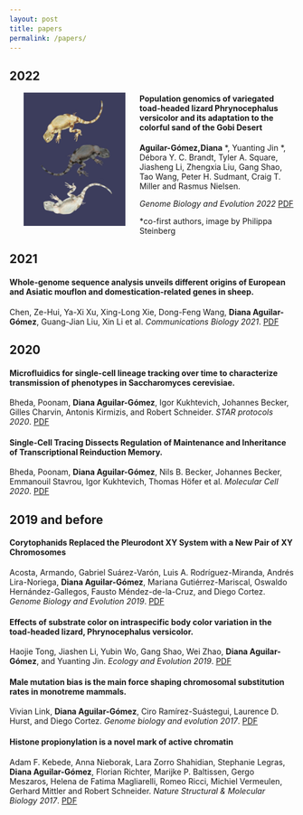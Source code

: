 ```yaml
---
layout: post
title: papers 
permalink: /papers/
---
```



## 2022

[<img src="/figures/lizardsPhilippa.jpg" alt="Solarte Oophaga pumilio" style="float:left;padding-left:25px;padding-right:25px;width:180px">](/files/publications/2022Phrynocephalus.pdf)
#### Population genomics of variegated toad-headed lizard Phrynocephalus versicolor and its adaptation to the colorful sand of the Gobi Desert

**Aguilar-Gómez,Diana** \*,  Yuanting Jin \*, Débora Y. C. Brandt, Tyler A. Square, Jiasheng Li, Zhengxia Liu, Gang Shao, Tao Wang, Peter H. Sudmant, Craig T. Miller and Rasmus Nielsen.

*Genome Biology and Evolution 2022* [PDF](/files/publications/2022Phrynocephalus.pdf)

*co-first authors, image by Philippa Steinberg


## 2021

#### Whole-genome sequence analysis unveils different origins of European and Asiatic mouflon and domestication-related genes in sheep.
Chen, Ze-Hui, Ya-Xi Xu, Xing-Long Xie, Dong-Feng Wang, **Diana Aguilar-Gómez**, Guang-Jian Liu, Xin Li et al.  *Communications Biology 2021*. [PDF](/files/publications/2021Sheep.pdf)

## 2020
#### Microfluidics for single-cell lineage tracking over time to characterize transmission of phenotypes in Saccharomyces cerevisiae.
Bheda, Poonam, **Diana Aguilar-Gómez**, Igor Kukhtevich, Johannes Becker, Gilles Charvin, Antonis Kirmizis, and Robert Schneider.  *STAR protocols 2020*. [PDF](/files/publications/2020StarProtocol.pdf)

#### Single-Cell Tracing Dissects Regulation of Maintenance and Inheritance of Transcriptional Reinduction Memory.
Bheda, Poonam, **Diana Aguilar-Gómez**, Nils B. Becker, Johannes Becker, Emmanouil Stavrou, Igor Kukhtevich, Thomas Höfer et al.  *Molecular Cell 2020*. [PDF](/files/publications/2020Microfluidics.pdf)

## 2019 and before

#### Corytophanids Replaced the Pleurodont XY System with a New Pair of XY Chromosomes
Acosta, Armando, Gabriel Suárez-Varón, Luis A. Rodríguez-Miranda, Andrés Lira-Noriega, **Diana Aguilar-Gómez**, Mariana Gutiérrez-Mariscal, Oswaldo Hernández-Gallegos, Fausto Méndez-de-la-Cruz, and Diego Cortez.  *Genome Biology and Evolution 2019*. [PDF](/files/publications/2019Basilliscus.pdf)

#### Effects of substrate color on intraspecific body color variation in the toad-headed lizard, Phrynocephalus versicolor.
Haojie Tong, Jiashen Li, Yubin Wo, Gang Shao, Wei Zhao, **Diana Aguilar-Gómez**, and Yuanting Jin.  *Ecology and Evolution 2019*. [PDF](/files/publications/2019Effectsofsubstratecolor.pdf)

#### Male mutation bias is the main force shaping chromosomal substitution rates in monotreme mammals.
Vivian Link, **Diana Aguilar-Gómez**, Ciro Ramírez-Suástegui, Laurence D. Hurst, and Diego Cortez.  *Genome biology and evolution 2017*. [PDF](/files/publications/2017MaleMutationBiasDCortez.pdf)

#### Histone propionylation is a novel mark of active chromatin
Adam F. Kebede, Anna Nieborak, Lara Zorro Shahidian, Stephanie Legras, **Diana Aguilar-Gómez**, Florian Richter, Marijke P. Baltissen, Gergo Meszaros, Helena de Fatima Magliarelli, Romeo Ricci, Michiel Vermeulen, Gerhard Mittler and Robert Schneider.  *Nature Structural & Molecular Biology 2017*. [PDF](/files/publications/2017PropionylationRSchneider.pdf)

[jekyll-organization]: https://github.com/jekyll
